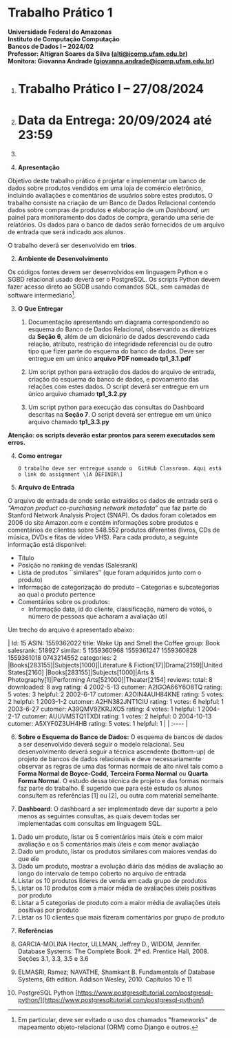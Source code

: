 # Trabalho Prático 1
**Universidade Federal do Amazonas**  
**Instituto de Computação Computação**  
**Bancos de Dados I –  2024/02**   
**Professor: Altigran Soares da Silva ([alti@icomp.ufam.edu.br](mailto:alti@icomp.ufam.edu.br))**  
**Monitora: Giovanna Andrade (giovanna.andrade@icomp.ufam.edu.br)**

1. # **Trabalho Prático I – 27/08/2024**

2. # **Data da Entrega: 20/09/2024 até 23:59**

3.   
1. **Apresentação**

Objetivo deste trabalho prático é projetar e implementar um banco de dados sobre produtos vendidos em uma loja de comércio eletrônico, incluindo avaliações e comentários de usuários sobre estes produtos. O trabalho consiste na criação de um Banco de Dados Relacional contendo dados sobre compras de produtos e elaboração de um *Dashboard, um* painel para monitoramento dos dados de compra, gerando uma série de relatórios. Os dados para o banco de dados serão fornecidos de um arquivo de entrada que será indicado aos alunos.

O trabalho deverá ser desenvolvido em **trios**.

2. **Ambiente de Desenvolvimento**

Os códigos fontes devem ser desenvolvidos em linguagem Python e o SGBD relacional usado deverá ser o PostgreSQL. Os scripts Python devem fazer acesso direto ao SGDB usando comandos SQL, sem camadas de software intermediário[^1].

3. **O Que Entregar**

   1. Documentação apresentando um diagrama correspondendo ao esquema do Banco de Dados Relacional, observando as diretrizes da **Seção 6**, além de um dicionário de dados descrevendo cada relação, atributo, restrição de integridade referencial ou de outro tipo que fizer parte do esquema do banco de dados. Deve ser entregue em um único **arquivo PDF nomeado tp1\_3.1.pdf**

   2. Um script python para extração dos dados do arquivo de entrada, criação do esquema do banco de dados, e povoamento das relações com estes dados. O script deverá ser entregue em um único arquivo chamado **tp1\_3.2.py** 

   3. Um script python para execução das consultas do Dashboard descritas na **Seção 7**. O script deverá ser entregue em um único arquivo chamado **tp1\_3.3.py**

**Atenção: os scripts deverão estar prontos para serem executados sem erros.**

4. **Como entregar**

       O trabalho deve ser entregue usando o  GitHub Classroom. Aqui está o link do assignment \[A DEFINIR\] 

5. **Arquivo de Entrada**  
   

O arquivo de entrada de onde serão extraídos os dados de entrada será o *“Amazon product co-purchasing network metadata”* que faz parte do Stanford Network Analysis Project (SNAP). Os dados foram coletados em 2006 do site Amazon.com e contém informações sobre produtos e comentários de clientes sobre 548.552 produtos diferentes (livros, CDs de música, DVDs e fitas de vídeo VHS). Para cada produto, a seguinte informação está disponível:

- Título  
- Posição no ranking de vendas (Salesrank)  
- Lista de produtos \`\`similares’’ (que foram adquiridos junto com o produto)  
- Informação de categorização do produto – Categorias e subcategorias ao qual o produto pertence  
- Comentários sobre os produtos:   
  * Informação data, id do cliente, classificação, número de votos, o número de pessoas que acharam a avaliação útil

Um trecho do arquivo é apresentado abaixo:

| Id:   15 ASIN: 1559362022   title: Wake Up and Smell the Coffee   group: Book   salesrank: 518927   similar: 5  1559360968  1559361247  1559360828  1559361018  0743214552   categories: 2    |Books\[283155\]|Subjects\[1000\]|Literature & Fiction\[17\]|Drama\[2159\]|United States\[2160\]    |Books\[283155\]|Subjects\[1000\]|Arts & Photography\[1\]|Performing Arts\[521000\]|Theater\[2154\]      reviews: total: 8  downloaded: 8  avg rating: 4     2002-5-13  cutomer: A2IGOA66Y6O8TQ  rating: 5  votes:   3  helpful:   2     2002-6-17  cutomer: A2OIN4AUH84KNE  rating: 5  votes:   2  helpful:   1     2003-1-2   cutomer: A2HN382JNT1CIU  rating: 1  votes:   6  helpful:   1     2003-6-27  cutomer: A39QMV9ZKRJXO5  rating: 4  votes:   1  helpful:   1     2004-2-17  cutomer:  AUUVMSTQ1TXDI  rating: 1  votes:   2  helpful:   0     2004-10-13 cutomer:  A5XYF0Z3UH4HB  rating: 5  votes:   1  helpful:   1 |
| :---- |

6. **Sobre o Esquema do Banco de Dados:** O esquema de bancos de dados a ser desenvolvido deverá seguir o modelo relacional. Seu desenvolvimento deverá seguir a técnica ascendente (bottom-up) de projeto de bancos de dados relacionais e deve necessariamente observar as regras de uma das formas normais de alto nível tais como a **Forma Normal de Boyce-Codd,** **Terceira Forma Normal** ou **Quarta Forma Norma**l. O estudo dessa técnica de projeto e das formas normais faz parte do trabalho. É sugerido que para este estudo os alunos consultem as referências \[1\] ou \[2\], ou outra com material semelhante. 

7. **Dashboard**: O dashboard a ser implementado deve dar suporte a pelo menos as seguintes consultas, as quais devem todas ser implementadas com consultas em linguagem SQL.

1) Dado um produto, listar os 5 comentários mais úteis e com maior avaliação e os 5 comentários mais úteis e com menor avaliação  
2) Dado um produto, listar os produtos similares com maiores vendas do que ele  
3) Dado um produto, mostrar a evolução diária das médias de avaliação ao longo do intervalo de tempo coberto no arquivo de entrada    
4) Listar os 10 produtos líderes de venda em cada grupo de produtos  
5) Listar os 10 produtos com a maior média de avaliações úteis positivas por produto  
6) Listar a 5 categorias de produto com a maior média de avaliações úteis positivas por produto  
7) Listar os 10 clientes que mais fizeram comentários por grupo de produto

7. **Referências** 

1. GARCIA-MOLINA Hector, ULLMAN, Jeffrey D., WIDOM, Jennifer. Database Systems: The Complete Book. 2ª ed. Prentice Hall, 2008\. Seções 3.1, 3.3, 3.5 e 3.6  
2. ELMASRI, Ramez; NAVATHE, Shamkant B. Fundamentals of Database Systems, 6th edition. Addison Wesley, 2010\. Capítulos 10 e 11  
3. PostgreSQL Python [https://www.postgresqltutorial.com/postgresql-python/](https://www.postgresqltutorial.com/postgresql-python/)  
   

[^1]:   Em particular, deve ser evitado o uso dos chamados "frameworks" de mapeamento objeto-relacional (ORM) como Django e outros.
